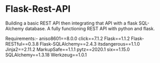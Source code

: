 # Flask-Rest-API
Building a basic REST API then integrating that API with a flask SQL-Alchemy database. A fully functioning REST API with python and flask.

Requirements:-
    aniso8601==8.0.0
    click==7.1.2
    Flask==1.1.2
    Flask-RESTful==0.3.8
    Flask-SQLAlchemy==2.4.3
    itsdangerous==1.1.0
    Jinja2==2.11.2
    MarkupSafe==1.1.1
    pytz==2020.1
    six==1.15.0
    SQLAlchemy==1.3.18
    Werkzeug==1.0.1
